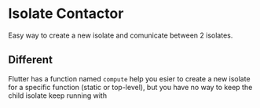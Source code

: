 # Isolate Contactor

Easy way to create a new isolate and comunicate between 2 isolates.

## Different

Flutter has a function named `compute` help you esier to create a new isolate for a specific function (static or top-level), but you have no way to keep the child isolate keep running with 

